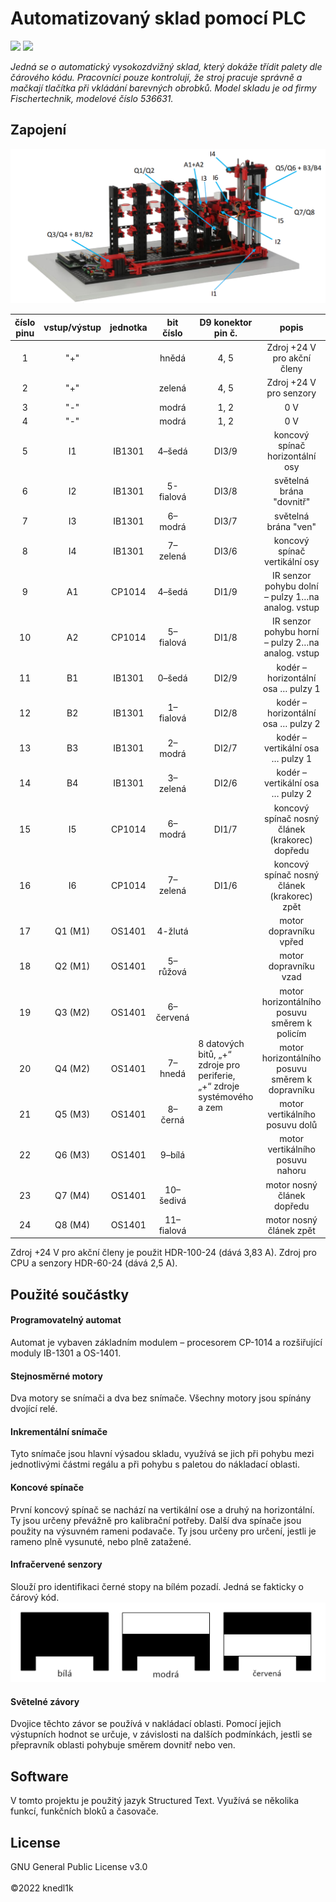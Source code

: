 <h1>Automatizovaný sklad pomocí PLC</h1>
<p align="left">
    <a href="https://github.com/knedl1k/skladplc/blob/main/LICENSE" alt="License">
        <img src="https://img.shields.io/badge/License-GNU%20v3.0-informational" /></a>
    <img src="https://img.shields.io/badge/HW-Tecomat-brightgreen" />
</p>
<i>Jedná se o automatický vysokozdvižný sklad, který dokáže třídit palety dle čárového kódu. Pracovníci pouze kontrolují, že stroj pracuje správně a mačkají tlačítka při vkládání barevných obrobků. Model skladu je od firmy Fischertechnik, modelové číslo 536631. </i>
<br>
<h2>Zapojení</h2>
<img src="ilustrace/sklad_vyznacene.png"> 
<table>
  <thead>
    <tr>
      <th style="text-align:center">číslo pinu</th>
      <th style="text-align:center">vstup/výstup</th>
      <th style="text-align:center">jednotka</th>
      <th style="text-align:center">bit číslo</th>
      <th style="text-align:center">D9 konektor<br>pin č.</th>
      <th style="text-align:center">popis</th>
    </tr>
  </thead>
  <tbody>
    <tr>
      <td style="text-align:center">1</td>
      <td style="text-align:center">"+"</td>
      <td style="text-align:center"></td>
      <td style="text-align:center">hnědá</td>
      <td style="text-align:center">4, 5</td>
      <td style="text-align:center">Zdroj +24 V pro akční členy</td>
    </tr>
    <tr>
      <td style="text-align:center">2</td>
      <td style="text-align:center">"+"</td>
      <td style="text-align:center"></td>
      <td style="text-align:center">zelená</td>
      <td style="text-align:center">4, 5</td>
      <td style="text-align:center">Zdroj +24 V pro senzory</td>
    </tr>
    <tr>
      <td style="text-align:center">3</td>
      <td style="text-align:center">"-"</td>
      <td style="text-align:center"></td>
      <td style="text-align:center">modrá</td>
      <td style="text-align:center">1, 2</td>
      <td style="text-align:center">0 V</td>
    </tr>
    <tr>
      <td style="text-align:center">4</td>
      <td style="text-align:center">"-"</td>
      <td style="text-align:center"></td>
      <td style="text-align:center">modrá</td>
      <td style="text-align:center">1, 2</td>
      <td style="text-align:center">0 V</td>
    </tr>
    <tr>
      <td style="text-align:center">5</td>
      <td style="text-align:center">I1</td>
      <td style="text-align:center">IB1301</td>
      <td style="text-align:center">4–šedá</td>
      <td style="text-align:center">DI3/9</td>
      <td style="text-align:center">koncový spínač horizontální osy</td>
    </tr>
    <tr>
      <td style="text-align:center">6</td>
      <td style="text-align:center">I2</td>
      <td style="text-align:center">IB1301</td>
      <td style="text-align:center">5-fialová</td>
      <td style="text-align:center">DI3/8</td>
      <td style="text-align:center">světelná brána "dovnitř"</td>
    </tr>
    <tr>
      <td style="text-align:center">7</td>
      <td style="text-align:center">I3</td>
      <td style="text-align:center">IB1301</td>
      <td style="text-align:center">6–modrá</td>
      <td style="text-align:center">DI3/7</td>
      <td style="text-align:center">světelná brána "ven"</td>
    </tr>
    <tr>
      <td style="text-align:center">8</td>
      <td style="text-align:center">I4</td>
      <td style="text-align:center">IB1301</td>
      <td style="text-align:center">7–zelená</td>
      <td style="text-align:center">DI3/6</td>
      <td style="text-align:center">koncový spínač vertikální osy</td>
    </tr>
    <tr>
      <td style="text-align:center">9</td>
      <td style="text-align:center">A1</td>
      <td style="text-align:center">CP1014</td>
      <td style="text-align:center">4–šedá</td>
      <td style="text-align:center">DI1/9</td>
      <td style="text-align:center">IR senzor pohybu dolní – pulzy 1…na analog. vstup</td>
    </tr>
    <tr>
      <td style="text-align:center">10</td>
      <td style="text-align:center">A2</td>
      <td style="text-align:center">CP1014</td>
      <td style="text-align:center">5–fialová</td>
      <td style="text-align:center">DI1/8</td>
      <td style="text-align:center">IR senzor pohybu horní – pulzy 2…na analog. vstup</td>
    </tr>
    <tr>
      <td style="text-align:center">11</td>
      <td style="text-align:center">B1</td>
      <td style="text-align:center">IB1301</td>
      <td style="text-align:center">0–šedá</td>
      <td style="text-align:center">DI2/9</td>
      <td style="text-align:center">kodér – horizontální osa … pulzy 1</td>
    </tr>
    <tr>
      <td style="text-align:center">12</td>
      <td style="text-align:center">B2</td>
      <td style="text-align:center">IB1301</td>
      <td style="text-align:center">1–fialová</td>
      <td style="text-align:center">DI2/8</td>
      <td style="text-align:center">kodér – horizontální osa … pulzy 2</td>
    </tr>
    <tr>
      <td style="text-align:center">13</td>
      <td style="text-align:center">B3</td>
      <td style="text-align:center">IB1301</td>
      <td style="text-align:center">2–modrá</td>
      <td style="text-align:center">DI2/7</td>
      <td style="text-align:center">kodér – vertikální osa … pulzy 1</td>
    </tr>
    <tr>
      <td style="text-align:center">14</td>
      <td style="text-align:center">B4</td>
      <td style="text-align:center">IB1301</td>
      <td style="text-align:center">3–zelená</td>
      <td style="text-align:center">DI2/6</td>
      <td style="text-align:center">kodér – vertikální osa … pulzy 2</td>
    </tr>
    <tr>
      <td style="text-align:center">15</td>
      <td style="text-align:center">I5</td>
      <td style="text-align:center">CP1014</td>
      <td style="text-align:center">6–modrá</td>
      <td style="text-align:center">DI1/7</td>
      <td style="text-align:center">koncový spínač nosný článek (krakorec) dopředu</td>
    </tr>
    <tr>
      <td style="text-align:center">16</td>
      <td style="text-align:center">I6</td>
      <td style="text-align:center">CP1014</td>
      <td style="text-align:center">7–zelená</td>
      <td style="text-align:center">DI1/6</td>
      <td style="text-align:center">koncový spínač nosný článek (krakorec) zpět</td>
    </tr>
    <tr>
      <td style="text-align:center">17</td>
      <td style="text-align:center">Q1 (M1)</td>
      <td style="text-align:center">OS1401</td>
      <td style="text-align:center">4-žlutá</td>
      <td rowspan="9" style="padding 8px;">8 datových bitů, „+“<br>zdroje pro periferie,<br>„+“ zdroje<br>systémového a zem</td>
      <td style="text-align:center">motor dopravníku vpřed</td>
    </tr>
    <tr>
      <td style="text-align:center">18</td>
      <td style="text-align:center">Q2 (M1)</td>
      <td style="text-align:center">OS1401</td>
      <td style="text-align:center">5–růžová</td>
      <td style="text-align:center">motor dopravníku vzad</td>
    </tr>
    <tr>
      <td style="text-align:center">19</td>
      <td style="text-align:center">Q3 (M2)</td>
      <td style="text-align:center">OS1401</td>
      <td style="text-align:center">6–červená</td>
      <td style="text-align:center">motor horizontálního posuvu směrem k policím</td>
    </tr>
    <tr>
      <td style="text-align:center">20</td>
      <td style="text-align:center">Q4 (M2)</td>
      <td style="text-align:center">OS1401</td>
      <td style="text-align:center">7–hnedá</td>
      <td style="text-align:center">motor horizontálního posuvu směrem k dopravníku</td>
    </tr>
    <tr>
      <td style="text-align:center">21</td>
      <td style="text-align:center">Q5 (M3)</td>
      <td style="text-align:center">OS1401</td>
      <td style="text-align:center">8–černá</td>
      <td style="text-align:center">motor vertikálního posuvu dolů</td>
    </tr>
    <tr>
      <td style="text-align:center">22</td>
      <td style="text-align:center">Q6 (M3)</td>
      <td style="text-align:center">OS1401</td>
      <td style="text-align:center">9–bílá</td>
      <td style="text-align:center">motor vertikálního posuvu nahoru</td>
    </tr>
    <tr>
      <td style="text-align:center">23</td>
      <td style="text-align:center">Q7 (M4)</td>
      <td style="text-align:center">OS1401</td>
      <td style="text-align:center">10–šedivá</td>
      <td style="text-align:center">motor nosný článek dopředu</td>
    </tr>
    <tr>
      <td style="text-align:center">24</td>
      <td style="text-align:center">Q8 (M4)</td>
      <td style="text-align:center">OS1401</td>
      <td style="text-align:center">11–fialová</td>
      <td style="text-align:center">motor nosný článek zpět</td>
    </tr>
  </tbody>
</table>
Zdroj +24 V pro akční členy je použit HDR-100-24 (dává 3,83 A). Zdroj pro CPU a senzory HDR-60-24 (dává 2,5 A).
<br>
<h2>Použité součástky</h2>
<h4>Programovatelný automat</h4>
Automat je vybaven základním modulem – procesorem CP-1014 a rozšiřující moduly IB-1301 a OS-1401.
<br>
<h4>Stejnosměrné motory</h4>
Dva motory se snímači a dva bez snímače. Všechny motory jsou spínány dvojící relé.
<br>
<h4>Inkrementální snímače</h4>
Tyto snímače jsou hlavní výsadou skladu, využívá se jich při pohybu mezi jednotlivými částmi regálu a při pohybu s paletou do nákladací oblasti.
<br>
<h4>Koncové spínače</h4>
První koncový spínač se nachází na vertikální ose a druhý na horizontální. Ty jsou určeny převážně pro kalibrační potřeby. Další dva spínače jsou použity na výsuvném rameni podavače. Ty jsou určeny pro určení, jestli je rameno plně vysunuté, nebo plně zatažené.
<br>
<h4>Infračervené senzory</h4>
Slouží pro identifikaci černé stopy na bílém pozadí. Jedná se fakticky o čárový kód.
<img src="ilustrace/obroky2.png">
<h4>Světelné závory</h4>
Dvojice těchto závor se používá v nakládací oblasti. Pomocí jejich výstupních hodnot se určuje, v závislosti na dalších podmínkách, jestli se přepravník oblasti pohybuje směrem dovnitř nebo ven.
<br>
<h2>Software</h2>
V tomto projektu je použitý jazyk Structured Text. Využívá se několika funkcí, funkčních bloků a časovače. 
<br>
<h2>License</h2>
GNU General Public License v3.0
<br><br>
©2022 knedl1k
